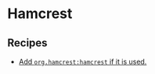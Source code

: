 # Hamcrest

## Recipes

* [Add `org.hamcrest:hamcrest` if it is used.](/reference/recipes/java/testing/hamcrest/addhamcrestifused)



